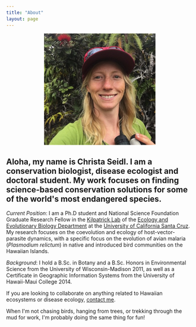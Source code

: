 ```yaml
---
title: "About"
layout: page
---
```

<p align="center">
  <img {width="300" height="300" src="/assets/images/me.jpeg" alt="Avatar" class = "Avatar">
</p>

## Aloha, my name is Christa Seidl. I am a conservation biologist, disease ecologist and doctoral student. My work focuses on finding science-based conservation solutions for some of the world's most endangered species.

*Current Position*: I am a Ph.D student and National Science Foundation Graduate Research Fellow in the <a href="http://kilpatrick.eeb.ucsc.edu/">Kilpatrick Lab</a> of the <a href="https://www.eeb.ucsc.edu/">Ecology and Evolutionary Biology Department</a> at the <a href="http://www.ucsc.edu">University of California Santa Cruz</a>.  My research focuses on the coevolution and ecology of host-vector-parasite dynamics, with a specific focus on the evolution of avian malaria (<em>Plasmodium relictum</em>) in native and introduced bird communities on the Hawaiian Islands.

*Background*: I hold a B.Sc. in Botany and a B.Sc. Honors in Environmental Science from the University of Wisconsin-Madison 2011, as well as a Certificate in Geographic Information Systems from the University of Hawaii-Maui College 2014.

If you are looking to collaborate on anything related to Hawaiian ecosystems or disease ecology, <a href="http://Chriwww.christaseidl.wordpress.com/contact" target="_blank" rel="noopener">contact me</a>.

<p>When I'm not chasing birds, hanging from trees, or trekking through the mud for work, I'm probably doing the same thing for fun!</p>

